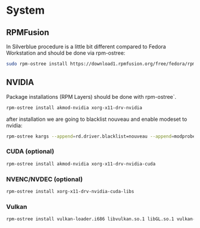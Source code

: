 # System

## RPMFusion
In Silverblue procedure is a little bit different compared to Fedora Workstation and should be done via rpm-ostree:
```bash
sudo rpm-ostree install https://download1.rpmfusion.org/free/fedora/rpmfusion-free-release-$(rpm -E %fedora).noarch.rpm https://download1.rpmfusion.org/nonfree/fedora/rpmfusion-nonfree-release-$(rpm -E %fedora).noarch.rpm
```

## NVIDIA
Package installations (RPM Layers) should be done with rpm-ostree`.
```bash
rpm-ostree install akmod-nvidia xorg-x11-drv-nvidia
```
after installation we are going to blacklist nouveau and enable modeset to nvidia:
```bash
rpm-ostree kargs --append=rd.driver.blacklist=nouveau --append=modprobe.blacklist=nouveau --append=nvidia-drm.modeset=1
```

### CUDA (optional)
```bash
rpm-ostree install akmod-nvidia xorg-x11-drv-nvidia-cuda
```

### NVENC/NVDEC (optional)
```bash
rpm-ostree install xorg-x11-drv-nvidia-cuda-libs
```

### Vulkan
```bash
rpm-ostree install vulkan-loader.i686 libvulkan.so.1 libGL.so.1 vulkan-tools
```
